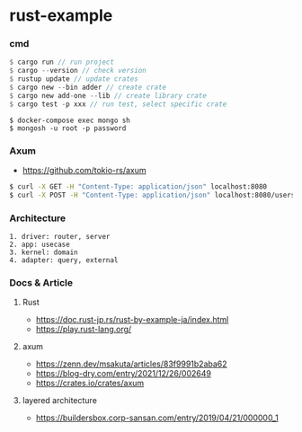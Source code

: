 # rust-example

### cmd
```rust
$ cargo run // run project
$ cargo --version // check version
$ rustup update // update crates
$ cargo new --bin adder // create crate
$ cargo new add-one --lib // create library crate
$ cargo test -p xxx // run test, select specific crate
```
```mongo
$ docker-compose exec mongo sh
$ mongosh -u root -p password
```

### Axum
 - https://github.com/tokio-rs/axum

```sh
$ curl -X GET -H "Content-Type: application/json" localhost:8080
$ curl -X POST -H "Content-Type: application/json" localhost:8080/users -d '{"username" : "user1"}' 

```

### Architecture
    1. driver: router, server  
    2. app: usecase
    3. kernel: domain
    4. adapter: query, external

### Docs & Article
1. Rust
    - https://doc.rust-jp.rs/rust-by-example-ja/index.html
    - https://play.rust-lang.org/

2. axum
    - https://zenn.dev/msakuta/articles/83f9991b2aba62
    - https://blog-dry.com/entry/2021/12/26/002649
    - https://crates.io/crates/axum
3. layered architecture
    - https://buildersbox.corp-sansan.com/entry/2019/04/21/000000_1
    